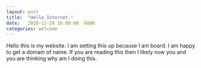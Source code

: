 ```yaml
---
layout: post
title:  "Hello Internet."
date:   2020-12-29 16:00:00 -0800
categories: welcome
---
```


Hello this is my website. I am setting this up because I am board. I am happy to get a domain of name. If you are reading this then I likely now you and you are thinking why am I doing this. 
